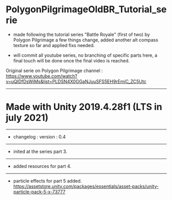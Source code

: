 # PolygonPilgrimageOldBR_Tutorial_serie

- made following the tutorial series "Battle Royale" (first of two) by Polygon Pilgrimage
a few things change, added another alt compass texture so far and applied fixs needed.

- will commit all youtube series, no branching of specific parts here, a final touch
will be done once the final video is reached.

Original serie on Polygon Pilgrimage channel :
https://www.youtube.com/watch?v=uQlDfDsWiMs&list=PLDSN4X0GGaNJuuSFS5EH9rEmiC_ZC5Utc

---
# Made with Unity 2019.4.28f1 (LTS in july 2021)
---
- changelog : 
version : 0.4
---
- inited at the series part 3.
---
- added resources for part 4.
---
- particle effects for part 5 added.
https://assetstore.unity.com/packages/essentials/asset-packs/unity-particle-pack-5-x-73777